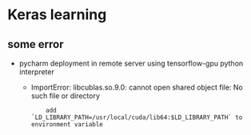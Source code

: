 # Keras learning

## some error
* pycharm deployment in remote server using tensorflow-gpu python interpreter
    * ImportError: libcublas.so.9.0: cannot open shared object file: No such file or directory
                
              add `LD_LIBRARY_PATH=/usr/local/cuda/lib64:$LD_LIBRARY_PATH` to environment variable
